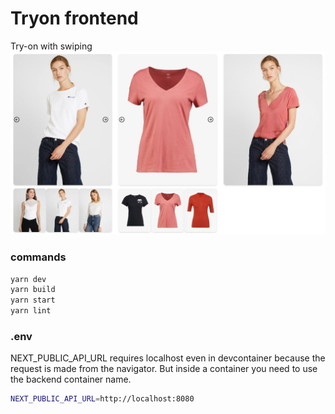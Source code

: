 # Tryon frontend

Try-on with swiping
![Try-on](images/swiping.png)

### commands

```bash
yarn dev
yarn build
yarn start
yarn lint
```

### .env

NEXT_PUBLIC_API_URL requires localhost even in devcontainer because the request is made from the navigator.
But inside a container you need to use the backend container name.

```bash
NEXT_PUBLIC_API_URL=http://localhost:8080
```